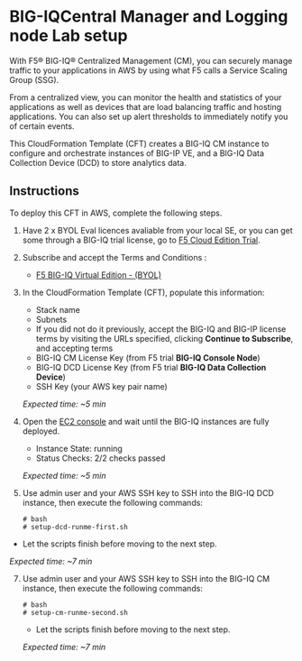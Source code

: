 BIG-IQCentral Manager and Logging node Lab setup
================================================

With F5® BIG-IQ® Centralized Management (CM), you can securely manage traffic to your applications in AWS by using what F5 calls a Service Scaling Group (SSG).

From a centralized view, you can monitor the health and statistics of your applications as well as devices that are load balancing traffic and hosting applications. You can also set up alert thresholds to immediately notify you of certain events.

This CloudFormation Template (CFT) creates  a BIG-IQ CM instance to configure and orchestrate instances of BIG-IP VE, and a BIG-IQ Data Collection Device (DCD) to store analytics data.  


Instructions 
------------

To deploy this CFT in AWS, complete the following steps.



1. Have 2 x BYOL Eval licences avaliable from your local SE, or you can get some through a BIG-IQ trial license, go to [F5 Cloud Edition Trial](https://f5.com/products/trials/product-trials).

2. Subscribe and accept the Terms and Conditions :

   * [F5 BIG-IQ Virtual Edition - (BYOL)](https://aws.amazon.com/marketplace/pp/B00KIZG6KA)

3. In the CloudFormation Template (CFT), populate this information:

   * Stack name 
   * Subnets 
   * If you did not do it previously, accept the BIG-IQ and BIG-IP license terms by visiting the URLs specified,
   clicking **Continue to Subscribe**, and accepting terms
   * BIG-IQ CM License Key (from F5 trial **BIG-IQ Console Node**)
   * BIG-IQ DCD License Key (from F5 trial **BIG-IQ Data Collection Device**)
   * SSH Key (your AWS key pair name)
   
   *Expected time: ~5 min*

5. Open the [EC2 console](https://console.aws.amazon.com/ec2/v2/home) and wait until the BIG-IQ instances are fully deployed.

   * Instance State: running
   * Status Checks: 2/2 checks passed

   *Expected time: ~5 min*

6. Use admin user and your AWS SSH key to SSH into the BIG-IQ DCD instance, then execute the following commands:

   ```
   # bash
   # setup-dcd-runme-first.sh
   ```

  * Let the scripts finish before moving to the next step.

   *Expected time: ~7 min*

7. Use admin user and your AWS SSH key to SSH into the BIG-IQ CM instance, then execute the following commands:

   ```
   # bash
   # setup-cm-runme-second.sh
   ```

   * Let the scripts finish before moving to the next step.

   *Expected time: ~7 min*
   

